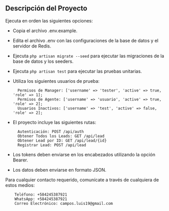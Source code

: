 ## Descripción del Proyecto

Ejecuta en orden las siguientes opciones:

- Copia el archivo .env.example.
- Edita el archivo .env con las configuraciones de la base de datos y el servidor de Redis.
- Ejecuta `php artisan migrate --seed` para ejecutar las migraciones de la base de datos y los seeders.
- Ejecuta `php artisan test` para ejecutar las pruebas unitarias.
- Utiliza los siguientes usuarios de prueba:

        Permisos de Manager: ['username' => 'tester', 'active' => true, 'role' => 1];
        Permisos de Agente: ['username' => 'usuario', 'active' => true, 'role' => 2];
        Usuarios Inactivos: ['username' => 'test', 'active' => false, 'role' => 2];

- El proyecto incluye las siguientes rutas:

        Autenticación: POST /api/auth
        Obtener Todos los Leads: GET /api/lead
        Obtener Lead por ID: GET /api/lead/{id}
        Registrar Lead: POST /api/lead

- Los tokens deben enviarse en los encabezados utilizando la opción Bearer.
- Los datos deben enviarse en formato JSON.

Para cualquier contacto requerido, comunícate a través de cualquiera de estos medios:

        Teléfono: +584245387921
        WhatsApp: +584245387921
        Correo Electrónico: campos.luis19@gmail.com